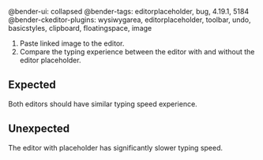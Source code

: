 @bender-ui: collapsed
@bender-tags: editorplaceholder, bug, 4.19.1, 5184
@bender-ckeditor-plugins: wysiwygarea, editorplaceholder, toolbar, undo, basicstyles, clipboard, floatingspace, image

1. Paste linked image to the editor.
1. Compare the typing experience between the editor with and without the editor placeholder.

## Expected

Both editors should have similar typing speed experience.

## Unexpected

The editor with placeholder has significantly slower typing speed.
